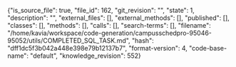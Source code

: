 {"is_source_file": true, "file_id": 162, "git_revision": "", "state": 1, "description": "", "external_files": [], "external_methods": [], "published": [], "classes": [], "methods": [], "calls": [], "search-terms": [], "filename": "/home/kavia/workspace/code-generation/campusschedpro-95046-95052/utils/COMPLETED_SQL_TASK.md", "hash": "dff1dc5f3b042a448e398e79b12137b7", "format-version": 4, "code-base-name": "default", "knowledge_revision": 552}